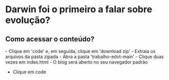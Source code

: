 # Darwin foi o primeiro a falar sobre evolução?
<h2>Como acessar o conteúdo?</h2>
 - Clique em 'code' e, em seguida, clique em 'download zip'
 - Extraia os arquivos da pasta zipada
 - Abra a pasta 'trabalho-edvt-main'
 - Clique duas vezes em indes.html
 - O blog será aberto no seu navegador padrão

<ul>
  <li>Clique em code</li>
</ul>
